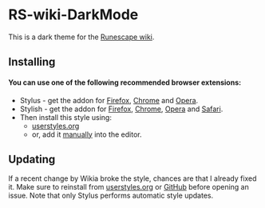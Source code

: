 # RS-wiki-DarkMode
This is a dark theme for the [Runescape wiki](http://runescape.wikia.com/wiki/RuneScape_Wiki).

## Installing
#### You can use one of the following recommended browser extensions:
* Stylus - get the addon for [Firefox](https://addons.mozilla.org/en-US/firefox/addon/styl-us/), [Chrome](https://chrome.google.com/webstore/detail/stylus/clngdbkpkpeebahjckkjfobafhncgmne) and [Opera](https://addons.opera.com/en-gb/extensions/details/stylus/).
* Stylish - get the addon for [Firefox](https://addons.mozilla.org/en-US/firefox/addon/2108/), [Chrome](https://chrome.google.com/extensions/detail/fjnbnpbmkenffdnngjfgmeleoegfcffe), [Opera](https://addons.opera.com/en/extensions/details/stylish/) and [Safari](http://sobolev.us/stylish/).
* Then install this style using:
  * [userstyles.org](https://userstyles.org/styles/150266/runescape-wiki-darkmode)
  * or, add it [manually](https://raw.githubusercontent.com/CephHunter/RS-wiki-DarkMode/master/Darkmode.css) into the editor.

## Updating
If a recent change by Wikia broke the style, chances are that I already fixed it. Make sure to reinstall from [userstyles.org](https://userstyles.org/styles/150266/runescape-wiki-darkmode) or [GitHub](https://raw.githubusercontent.com/CephHunter/RS-wiki-DarkMode/master/Darkmode.css) before opening an issue. Note that only Stylus performs automatic style updates.
